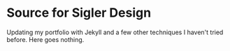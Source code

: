 # Source for Sigler Design

Updating my portfolio with Jekyll and a few other techniques I haven't tried before.
Here goes nothing.
